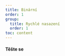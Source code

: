 ```yaml
---
title: Binární
order: 1
group:
  title: Rychlé nasazení
  order: 1
toc: content
---
```


#### Těšte se


